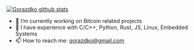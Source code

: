 

<!--
### Hi there 👋

**gorazdko/gorazdko** is a ✨ _special_ ✨ repository because its `README.md` (this file) appears on your GitHub profile.

Here are some ideas to get you started:

- 🔭 I’m currently working on ...
- 🌱 I’m currently learning ...
- 👯 I’m looking to collaborate on ...
- 🤔 I’m looking for help with ...
- 💬 Ask me about ...
- 📫 How to reach me: ...
- 😄 Pronouns: ...
- ⚡ Fun fact: ...
-->

[![Gorazdko github stats](https://github-readme-stats.vercel.app/api?username=gorazdko&theme=dracula&show_icons=true&hide=stars)](https://github.com/gorazdko/github-readme-stats)

- 🔭 I’m currently working on Bitcoin related projects
- 🌱 I have experience with C/C++, Python, Rust, JS, Linux, Embedded Systems
- 📫 How to reach me: gorazdko@gmail.com

